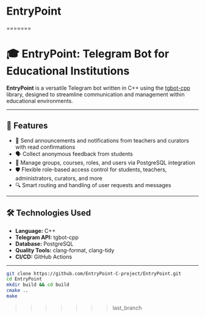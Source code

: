 
# EntryPoint
=======
# 🎓 EntryPoint: Telegram Bot for Educational Institutions

**EntryPoint** is a versatile Telegram bot written in C++ using the [tgbot-cpp](https://github.com/reo7sp/tgbot-cpp) library, designed to streamline communication and management within educational environments.

---

## 🚀 Features

- 📢 Send announcements and notifications from teachers and curators with read confirmations
- 🗣️ Collect anonymous feedback from students
- 🧠 Manage groups, courses, roles, and users via PostgreSQL integration
- 🛡️ Flexible role-based access control for students, teachers, administrators, curators, and more
- 🔍 Smart routing and handling of user requests and messages

---

## 🛠 Technologies Used

- **Language:** C++
- **Telegram API:** tgbot-cpp
- **Database:** PostgreSQL
- **Quality Tools:** clang-format, clang-tidy
- **CI/CD:** GitHub Actions

---

```bash
git clone https://github.com/EntryPoint-C-project/EntryPoint.git
cd EntryPoint
mkdir build && cd build
cmake ..
make
``` 
>>>>>>> last_branch
